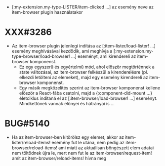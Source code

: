 
#

 - [:my-extension.my-type-LISTER/item-clicked ...] az esemény neve az item-browser plugin
   használatakor



# XXX#3286
- Az item-browser plugin jelenlegi indítása az [:item-lister/load-lister! ...] esemény meghívásával
  kezdődik, ami meghívja a [:my-extension.my-type-browser/load-browser! ...] eseményt, ami kirendereli
  az item-browser komponenst.
  - Ez egy egyszerű és egyértelmű mód, ahol először megtörténnek a state
    változásai, az item-browser felkészül a kirenderelésre (pl. elkezdi letölteni az elemeket),
    majd egy esemény kirendereli az item-browser komponenst.
  - Egy másik megközelítés szerint az item-browser komponenst kellene először a React-fába csatolni,
    majd a {:component-did-mount ...} életciklus indítaná el az [:item-browser/load-browser! ...]
    eseményt. Mindkettőnek vannak előnyei és hátrányai is ...



# BUG#5140
- Ha az item-browser-ben kitörölsz egy elemet, akkor az item-lister/reload-items! esemény fut le
  utána, nem pedig az item-browser/reload-items! ami miatt az aktuálisan böngészett elem adatai nem
  töltődnek újra le, mert nem fut le az item-browser/request-item! amit az item-browser/reload-items!
  hívna meg
